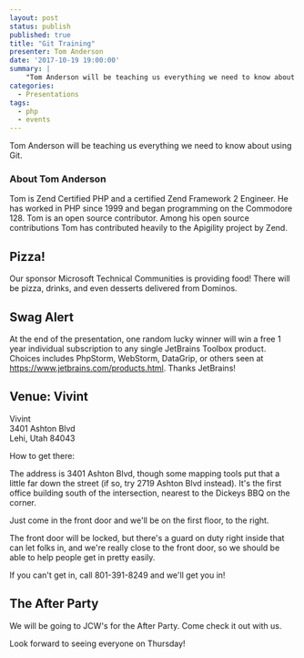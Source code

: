 ```yaml
---
layout: post
status: publish
published: true
title: "Git Training"
presenter: Tom Anderson
date: '2017-10-19 19:00:00'
summary: |
    "Tom Anderson will be teaching us everything we need to know about using Git."
categories:
  - Presentations
tags:
  - php
  - events
---
```


Tom Anderson will be teaching us everything we need to know about using Git.

### About Tom Anderson

Tom is Zend Certified PHP and a certified Zend Framework 2 Engineer.  He has worked in PHP since 1999 and began programming on the Commodore 128.  Tom is an open source contributor.  Among his open source contributions Tom has contributed heavily to the Apigility project by Zend.

## Pizza!

Our sponsor Microsoft Technical Communities is providing food! There will be pizza, drinks, and even desserts delivered from Dominos.

## Swag Alert

At the end of the presentation, one random lucky winner will win a free 1 year individual subscription to any single JetBrains Toolbox product. Choices includes PhpStorm, WebStorm, DataGrip, or others seen at https://www.jetbrains.com/products.html. Thanks JetBrains!

## Venue: Vivint

Vivint<br/>
3401 Ashton Blvd<br/>
Lehi, Utah 84043

How to get there:

The address is 3401 Ashton Blvd, though some mapping tools put that a little far down the street (if so, try 2719 Ashton Blvd instead). It's the first office building south of the intersection, nearest to the Dickeys BBQ on the corner.

Just come in the front door and we'll be on the first floor, to the right.

The front door will be locked, but there's a guard on duty right inside that can let folks in, and we're really close to the front door, so we should be able to help people get in pretty easily.

If you can't get in, call 801-391-8249 and we'll get you in!

## The After Party

We will be going to JCW's for the After Party. Come check it out with us.

Look forward to seeing everyone on Thursday!
